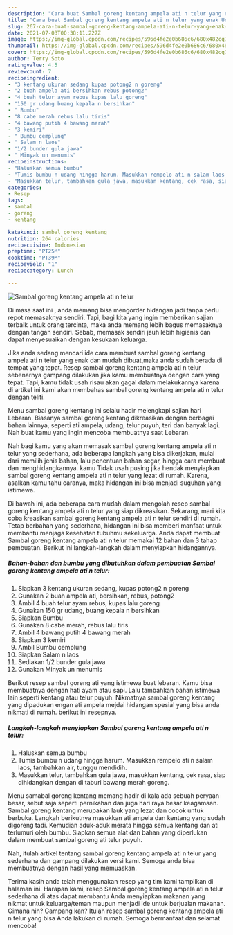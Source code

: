 ```yaml
---
description: "Cara buat Sambal goreng kentang ampela ati n telur yang enak Untuk Jualan"
title: "Cara buat Sambal goreng kentang ampela ati n telur yang enak Untuk Jualan"
slug: 267-cara-buat-sambal-goreng-kentang-ampela-ati-n-telur-yang-enak-untuk-jualan
date: 2021-07-03T00:38:11.227Z
image: https://img-global.cpcdn.com/recipes/596d4fe2e0b686c6/680x482cq70/sambal-goreng-kentang-ampela-ati-n-telur-foto-resep-utama.jpg
thumbnail: https://img-global.cpcdn.com/recipes/596d4fe2e0b686c6/680x482cq70/sambal-goreng-kentang-ampela-ati-n-telur-foto-resep-utama.jpg
cover: https://img-global.cpcdn.com/recipes/596d4fe2e0b686c6/680x482cq70/sambal-goreng-kentang-ampela-ati-n-telur-foto-resep-utama.jpg
author: Terry Soto
ratingvalue: 4.5
reviewcount: 7
recipeingredient:
- "3 kentang ukuran sedang kupas potong2 n goreng"
- "2 buah ampela ati bersihkan rebus potong2"
- "4 buah telur ayam rebus kupas lalu goreng"
- "150 gr udang buang kepala n bersihkan"
- " Bumbu"
- "8 cabe merah rebus lalu tiris"
- "4 bawang putih 4 bawang merah"
- "3 kemiri"
- " Bumbu cemplung"
- " Salam n laos"
- "1/2 bunder gula jawa"
- " Minyak un menumis"
recipeinstructions:
- "Haluskan semua bumbu"
- "Tumis bumbu n udang hingga harum. Masukkan rempelo ati n salam laos, tambahkan air, tunggu mendidih."
- "Masukkan telur, tambahkan gula jawa, masukkan kentang, cek rasa, siap dihidangkan dengan di taburi bawang merah goreng."
categories:
- Resep
tags:
- sambal
- goreng
- kentang

katakunci: sambal goreng kentang 
nutrition: 264 calories
recipecuisine: Indonesian
preptime: "PT25M"
cooktime: "PT39M"
recipeyield: "1"
recipecategory: Lunch

---
```



![Sambal goreng kentang ampela ati n telur](https://img-global.cpcdn.com/recipes/596d4fe2e0b686c6/680x482cq70/sambal-goreng-kentang-ampela-ati-n-telur-foto-resep-utama.jpg)

Di masa  saat ini , anda memang bisa mengorder hidangan jadi tanpa perlu repot memasaknya sendiri. Tapi, bagi kita yang ingin memberikan sajian terbaik untuk orang tercinta, maka anda memang lebih bagus memasaknya dengan tangan sendiri. Sebab, memasak sendiri jauh lebih higienis dan dapat menyesuaikan dengan kesukaan keluarga.

Jika anda sedang mencari ide cara membuat sambal goreng kentang ampela ati n telur yang enak dan mudah dibuat,maka anda sudah berada di tempat yang tepat. Resep sambal goreng kentang ampela ati n telur  sebenarnya gampang dilakukan jika kamu membuatnya dengan cara yang tepat. Tapi, kamu tidak usah risau akan gagal dalam melakukannya 
karena di artikel ini kami akan membahas sambal goreng kentang ampela ati n telur dengan teliti.  

Menu sambal goreng kentang ini selalu hadir melengkapi sajian hari Lebaran. Biasanya sambal goreng kentang dikreasikan dengan berbagai bahan lainnya, seperti ati ampela, udang, telur puyuh, teri dan banyak lagi. Nah buat kamu yang ingin mencoba membuatnya saat Lebaran.

Nah bagi kamu yang akan memasak sambal goreng kentang ampela ati n telur yang sederhana, ada beberapa langkah yang bisa dikerjakan, mulai dari memilih jenis bahan, lalu penentuan bahan segar, hingga cara membuat dan menghidangkannya. kamu Tidak usah pusing jika hendak menyiapkan sambal goreng kentang ampela ati n telur yang lezat di rumah. Karena, asalkan kamu  tahu caranya, maka hidangan ini bisa menjadi suguhan yang istimewa.

Di bawah ini, ada beberapa cara mudah dalam mengolah resep sambal goreng kentang ampela ati n telur yang siap dikreasikan. Sekarang, mari kita coba kreasikan sambal goreng kentang ampela ati n telur sendiri di rumah. Tetap berbahan yang sederhana, hidangan ini bisa memberi manfaat untuk membantu menjaga kesehatan tubuhmu sekeluarga. Anda dapat membuat Sambal goreng kentang ampela ati n telur memakai 12 bahan dan 3 tahap pembuatan. Berikut ini langkah-langkah dalam menyiapkan hidangannya.

<!--inarticleads1-->

##### Bahan-bahan dan bumbu yang dibutuhkan dalam pembuatan Sambal goreng kentang ampela ati n telur:

1. Siapkan 3 kentang ukuran sedang, kupas potong2 n goreng
1. Gunakan 2 buah ampela ati, bersihkan, rebus, potong2
1. Ambil 4 buah telur ayam rebus, kupas lalu goreng
1. Gunakan 150 gr udang, buang kepala n bersihkan
1. Siapkan  Bumbu
1. Gunakan 8 cabe merah, rebus lalu tiris
1. Ambil 4 bawang putih 4 bawang merah
1. Siapkan 3 kemiri
1. Ambil  Bumbu cemplung
1. Siapkan  Salam n laos
1. Sediakan 1/2 bunder gula jawa
1. Gunakan  Minyak un menumis


Berikut resep sambal goreng ati yang istimewa buat lebaran. Kamu bisa membuatnya dengan hati ayam atau sapi. Lalu tambahkan bahan istimewa lain seperti kentang atau telur puyuh. Nikmatnya sambal goreng kentang yang dipadukan engan ati ampela mejdai hidangan spesial yang bisa anda nikmati di rumah. berikut ini resepnya. 

<!--inarticleads2-->

##### Langkah-langkah menyiapkan Sambal goreng kentang ampela ati n telur:

1. Haluskan semua bumbu
1. Tumis bumbu n udang hingga harum. Masukkan rempelo ati n salam laos, tambahkan air, tunggu mendidih.
1. Masukkan telur, tambahkan gula jawa, masukkan kentang, cek rasa, siap dihidangkan dengan di taburi bawang merah goreng.


Menu samabal goreng kentang memang hadir di kala ada sebuah peryaan besar, sebut saja seperti pernikahan dan juga hari raya besar keagamaan. Sambal goreng kentang merupakan lauk yang lezat dan cocok untuk berbuka. Langkah berikutnya masukkan ati ampela dan kentang yang sudah digoreng tadi. Kemudian aduk-aduk merata hingga semua kentang dan ati terlumuri oleh bumbu. Siapkan semua alat dan bahan yang diperlukan dalam membuat sambal goreng ati telur puyuh. 

Nah, itulah artikel tentang  sambal goreng kentang ampela ati n telur  yang sederhana dan gampang dilakukan versi kami. Semoga anda bisa membuatnya dengan hasil yang memuaskan. 

Terima kasih anda telah menggunakan resep yang tim kami tampilkan di halaman ini. Harapan kami, resep  Sambal goreng kentang ampela ati n telur sederhana di atas dapat membantu Anda menyiapkan makanan yang nikmat untuk keluarga/teman maupun menjadi ide untuk berjualan makanan. Gimana nih? Gampang kan? Itulah resep sambal goreng kentang ampela ati n telur yang bisa Anda lakukan di rumah. Semoga bermanfaat dan selamat mencoba!

